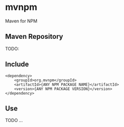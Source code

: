 # mvnpm
Maven for NPM

## Maven Repository

TODO:

## Include

```
<dependency>
    <groupId>org.mvnpm</groupId>
    <artifactId>{ANY NPM PACKAGE NAME}</artifactId>
    <version>{ANY NPM PACKAGE VERSION}</version>
</dependency>
```

## Use 

TODO ...